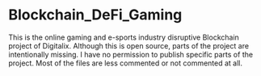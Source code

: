 # Blockchain_DeFi_Gaming
This is the online gaming and e-sports industry disruptive Blockchain project of Digitalix.
Although this is open source, parts of the project are intentionally missing.
I have no permission to publish specific parts of the project.
Most of the files are less commented or not commented at all.